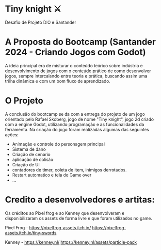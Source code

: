# Tiny knight ⚔️
Desafio de Projeto DIO e Santander

# A Proposta do Bootcamp (Santander 2024 - Criando Jogos com Godot)
A ideia principal era de misturar o conteúdo teórico sobre indústria e desenvolvimento de jogos com o conteúdo prático de como desenvolver jogos, sempre intercalando entre teoria e prática, buscando assim uma trilha dinâmica e com um bom fluxo de aprendizado.

# O Projeto
A conclusão do bootcamp se da com a entrega do projeto de um jogo orientado pelo Rafael Skoberg, jogo de nome "Tiny knight", jogo 2d criado com a engine Godot, utilizando programação e as funcionalidades da ferramenta. Na criação do jogo foram realizadas algumas das seguintes ações:
 
  * Animação e controle do personagem principal
  * Sistema de dano
  * Criação de cenario
  * aplicação de colisão
  * Criação de UI
  * contadores de timer, coleta de item, inimigos derrotados.
  * Restart automatico e tela de Game over
  * ...

# Credito a desenvolvedores e artitas:
Os créditos ao Pixel frog e ao Kenney que desenvolveram e disponibilizaram os assets de forma livre e que foram utilizados no game.

Pixel Frog - https://pixelfrog-assets.itch.io/
https://pixelfrog-assets.itch.io/tiny-swords

Kenney - https://kenney.nl/
https://kenney.nl/assets/particle-pack
